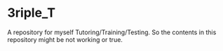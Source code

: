 # 3riple_T
A repository for myself Tutoring/Training/Testing.
So the contents in this repository might be not working or true.

